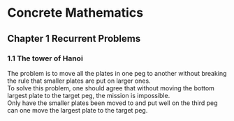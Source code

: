 # Concrete Mathematics
## Chapter 1 Recurrent Problems
### 1.1 The tower of Hanoi
The problem is to move all the plates in one peg to another without breaking the rule that smaller plates are put on larger ones.  
To solve this problem, one should agree that without moving the bottom largest plate to the target peg, the mission is impossible.  
Only have the smaller plates been moved to and put well on the third peg can one move the largest plate to the target peg.  
